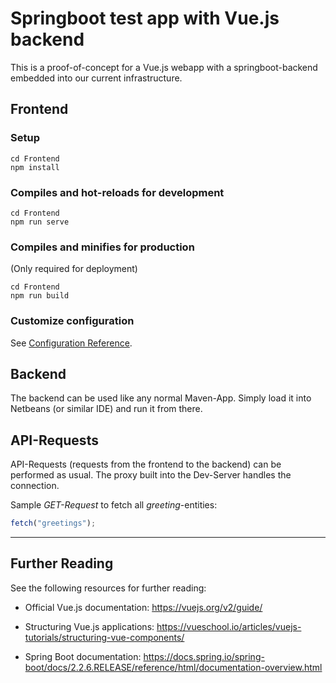 # Springboot test app with Vue.js backend

This is a proof-of-concept for a Vue.js webapp with a springboot-backend embedded into our current infrastructure.

## Frontend

### Setup
```
cd Frontend
npm install
```

### Compiles and hot-reloads for development
```
cd Frontend
npm run serve
```

### Compiles and minifies for production
(Only required for deployment)
```
cd Frontend
npm run build
```

### Customize configuration
See [Configuration Reference](https://cli.vuejs.org/config/).

## Backend

The backend can be used like any normal Maven-App. Simply load it into Netbeans (or similar IDE) and run it from there.


## API-Requests

API-Requests (requests from the frontend to the backend) can be performed as usual. The proxy built into the Dev-Server handles the connection.

Sample *GET-Request* to fetch all *greeting*-entities:

```javascript
fetch("greetings");
```


______________________________

## Further Reading

See the following resources for further reading:

*  Official Vue.js documentation: https://vuejs.org/v2/guide/
*  Structuring Vue.js applications: https://vueschool.io/articles/vuejs-tutorials/structuring-vue-components/

*  Spring Boot documentation: https://docs.spring.io/spring-boot/docs/2.2.6.RELEASE/reference/html/documentation-overview.html